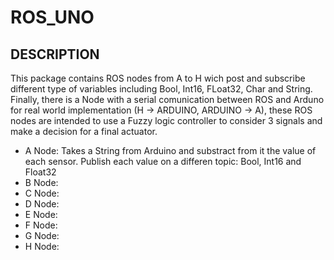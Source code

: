 # ROS_UNO

## DESCRIPTION


This package contains ROS nodes from A to H wich post and subscribe different type of variables including Bool, Int16, FLoat32, Char and String.
Finally, there is a Node with a serial comunication between ROS and Arduno for real world implementation (H -> ARDUINO, ARDUINO -> A), these ROS nodes are intended to use a Fuzzy logic controller to consider 3 signals and make a decision for a final actuator.

- A Node: Takes a String from Arduino and substract from it the value of each sensor. Publish each value on a differen topic: Bool, Int16 and Float32  
- B Node: 
- C Node: 
- D Node: 
- E Node: 
- F Node: 
- G Node: 
- H Node: 

